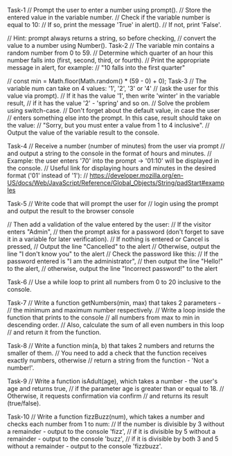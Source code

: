 Task-1
// Prompt the user to enter a number using prompt().
// Store the entered value in the variable number.
// Check if the variable number is equal to 10:
// If so, print the message 'True' in alert().
// If not, print 'False'.

// Hint: prompt always returns a string, so before checking,
// convert the value to a number using Number().
Task-2
// The variable min contains a random number from 0 to 59.
// Determine which quarter of an hour this number falls into (first, second, third, or fourth).
// Print the appropriate message in alert, for example:
// "10 falls into the first quarter"

// const min = Math.floor(Math.random() * (59 - 0) + 0);
Task-3
// The variable num can take on 4 values: '1', '2', '3' or '4'
// (ask the user for this value via prompt).
// If it has the value '1', then write 'winter' in the variable result,
// if it has the value '2' - 'spring' and so on.
// Solve the problem using switch-case.
// Don't forget about the default value, in case the user
// enters something else into the prompt. In this case, result should take on the value:
// "Sorry, but you must enter a value from 1 to 4 inclusive".
// Output the value of the variable result to the console.

Task-4
// Receive a number (number of minutes) from the user via prompt
// and output a string to the console in the format of hours and minutes.
// Example: the user enters '70' into the prompt -> '01:10' will be displayed in the console.
// Useful link for displaying hours and minutes in the desired format ('01' instead of '1'):
// https://developer.mozilla.org/en-US/docs/Web/JavaScript/Reference/Global_Objects/String/padStart#examples

Task-5
// Write code that will prompt the user for
// login using the prompt and output the result to the browser console

// Then add a validation of the value entered by the user:
// If the visitor enters "Admin",
// then the prompt asks for a password (don't forget to save it in a variable for later verification).
// If nothing is entered or Cancel is pressed,
// Output the line "Cancelled" to the alert
// Otherwise, output the line "I don't know you" to the alert
// Check the password like this:
// If the password entered is "I am the administrator",
// then output the line "Hello!" to the alert,
// otherwise, output the line "Incorrect password!" to the alert

Task-6
// Use a while loop to print all numbers from 0 to 20 inclusive to the console.

Task-7
// Write a function getNumbers(min, max) that takes 2 parameters -
// the minimum and maximum number respectively.
// Write a loop inside the function that prints to the console
// all numbers from max to min in descending order.
// Also, calculate the sum of all even numbers in this loop
// and return it from the function.

Task-8
// Write a function min(a, b) that takes 2 numbers and returns the smaller of them.
// You need to add a check that the function receives exactly numbers, otherwise
// return a string from the function - 'Not a number!'.

Task-9
// Write a function isAdult(age), which takes a number - the user's age and returns true,
// if the parameter age is greater than or equal to 18.
// Otherwise, it requests confirmation via confirm
// and returns its result (true/false).

Task-10
// Write a function fizzBuzz(num), which takes a number and checks each number from 1 to num:
// If the number is divisible by 3 without a remainder - output to the console 'fizz',
// if it is divisible by 5 without a remainder - output to the console 'buzz',
// if it is divisible by both 3 and 5 without a remainder - output to the console 'fizzbuzz'.